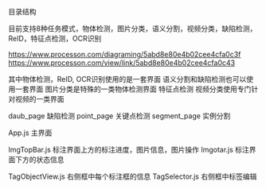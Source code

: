 目录结构

目前支持8种任务模式，物体检测，图片分类，语义分割，视频分类，缺陷检测，ReID，特征点检测，OCR识别

https://www.processon.com/diagraming/5abd8e80e4b02cee4cfa0c3f
https://www.processon.com/view/link/5abd8e80e4b02cee4cfa0c43

其中物体检测，ReID, OCR识别使用的是一套界面
语义分割和缺陷检测也可以使用一套界面
图片分类是特殊的一类物体检测界面
特征点检测
视频分类使用专门针对视频的一类界面

daub_page 缺陷检测
point_page 关键点检测
segment_page 实例分割


App.js 主界面

ImgTopBar.js 标注界面上方的标注进度，图片信息，图片操作
Imgotar.js 标注界面下方的状态信息

TagObjectView.js 右侧框中每个标注框的信息
TagSelector.js 右侧框中标签编辑
